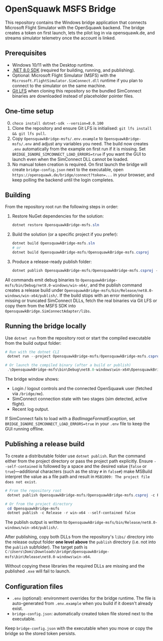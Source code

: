 # OpenSquawk MSFS Bridge

This repository contains the Windows bridge application that connects Microsoft Flight Simulator with the OpenSquawk backend. The bridge creates a token on first launch, lets the pilot log in via opensquawk.de, and streams simulator telemetry once the account is linked.

## Prerequisites

- Windows 10/11 with the Desktop runtime.
- [.NET 8.0 SDK](https://dotnet.microsoft.com/en-us/download/dotnet/8.0) (required for building, running, and publishing).
- Optional: Microsoft Flight Simulator (MSFS) with the `Microsoft.FlightSimulator.SimConnect.dll` runtime if you plan to connect to the simulator on the same machine.
- [Git LFS](https://git-lfs.com/) when cloning this repository so the bundled SimConnect binaries are downloaded instead of placeholder pointer files.

## One-time setup




0. `choco install dotnet-sdk --version=8.0.100`
1. Clone the repository and ensure Git LFS is initialised: `git lfs install && git lfs pull`.
2. Copy `OpensquawkBridge-msfs/.env.example` to `OpensquawkBridge-msfs/.env` and adjust any variables you need. The build now creates `.env` automatically from the example on first run if it is missing. Set `BRIDGE_IGNORE_SIMCONNECT_LOAD_ERRORS=true` if you want the GUI to launch even when the SimConnect DLL cannot be loaded.
3. No manual token creation is required. On first launch the bridge will create `bridge-config.json` next to the executable, open `https://opensquawk.de/bridge/connect?token=...` in your browser, and keep polling the backend until the login completes.

## Building

From the repository root run the following steps in order:

1. Restore NuGet dependencies for the solution:

   ```powershell
   dotnet restore OpensquawkBridge-msfs.sln
   ```

2. Build the solution (or a specific project if you prefer):

   ```powershell
   dotnet build OpensquawkBridge-msfs.sln
   # or
   dotnet build OpensquawkBridge-msfs/OpensquawkBridge-msfs.csproj
   ```

3. Produce a release-ready publish folder:

   ```powershell
   dotnet publish OpensquawkBridge-msfs/OpensquawkBridge-msfs.csproj -c Release -r win-x64 --self-contained true
   ```

All commands emit debug binaries to `OpensquawkBridge-msfs/bin/Debug/net8.0-windows/win-x64/`, and the publish command creates a release build under `OpensquawkBridge-msfs/bin/Release/net8.0-windows/win-x64/publish/`. If the build stops with an error mentioning missing or truncated SimConnect DLLs, fetch the real binaries via Git LFS or copy them from the MSFS SDK into `OpensquawkBridge.SimConnectAdapter/libs`.

## Running the bridge locally

Use `dotnet run` from the repository root or start the compiled executable from the build output folder:

```powershell
# Run with the dotnet CLI
 dotnet run --project OpensquawkBridge-msfs/OpensquawkBridge-msfs.csproj

# Or launch the compiled binary (after a build or publish)
 .\OpensquawkBridge-msfs\bin\Debug\net8.0-windows\win-x64\OpensquawkBridge-msfs.exe
```

The bridge window shows:

- Login / logout controls and the connected OpenSquawk user (fetched via `/bridge/me`).
- SimConnect connection state with two stages (sim detected, active flight).
- Recent log output.

If SimConnect fails to load with a *BadImageFormatException*, set `BRIDGE_IGNORE_SIMCONNECT_LOAD_ERRORS=true` in your `.env` file to keep the GUI running offline.

## Publishing a release build

To create a distributable folder use `dotnet publish`. Run the command either from the project directory or pass the project path explicitly. Ensure `--self-contained` is followed by a space and the desired value (`false` or `true`)—additional characters (such as the stray `#` in `false#`) make MSBuild interpret the value as a file path and result in `MSB1009: The project file does not exist`.

```powershell
# From the repository root
 dotnet publish OpensquawkBridge-msfs/OpensquawkBridge-msfs.csproj -c Release -r win-x64 --self-contained false

# Or from the project directory
 cd OpensquawkBridge-msfs
 dotnet publish -c Release -r win-x64 --self-contained false
```

The publish output is written to `OpensquawkBridge-msfs/bin/Release/net8.0-windows/win-x64/publish/`.

After publishing, copy both DLLs from the repository's `libs/` directory into the release output folder **one level above** the `publish` directory (i.e. not into the `publish` subfolder). The target path is `C:\Users\Domi\Downloads\bridge\OpensquawkBridge-msfs\bin\Release\net8.0-windows\win-x64`.

Without copying these libraries the required DLLs are missing and the published `.exe` will fail to launch.

## Configuration files

- `.env` (optional): environment overrides for the bridge runtime. The file is auto-generated from `.env.example` when you build if it doesn't already exist.
- `bridge-config.json`: automatically created token file stored next to the executable.

Keep `bridge-config.json` with the executable when you move or copy the bridge so the stored token persists.
